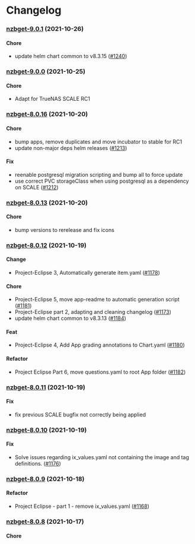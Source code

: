 # Changelog<br>


<a name="nzbget-9.0.1"></a>
### [nzbget-9.0.1](https://github.com/truecharts/apps/compare/nzbget-9.0.0...nzbget-9.0.1) (2021-10-26)

#### Chore

* update helm chart common to v8.3.15 ([#1240](https://github.com/truecharts/apps/issues/1240))



<a name="nzbget-9.0.0"></a>
### [nzbget-9.0.0](https://github.com/truecharts/apps/compare/nzbget-8.0.16...nzbget-9.0.0) (2021-10-25)

#### Chore

* Adapt for TrueNAS SCALE RC1



<a name="nzbget-8.0.16"></a>
### [nzbget-8.0.16](https://github.com/truecharts/apps/compare/nzbget-8.0.13...nzbget-8.0.16) (2021-10-20)

#### Chore

* bump apps, remove duplicates and move incubator to stable for RC1
* update non-major deps helm releases ([#1213](https://github.com/truecharts/apps/issues/1213))

#### Fix

* reenable postgresql migration scripting and bump all to force update
* use correct PVC storageClass when using postgresql as a dependency on SCALE ([#1212](https://github.com/truecharts/apps/issues/1212))



<a name="nzbget-8.0.13"></a>
### [nzbget-8.0.13](https://github.com/truecharts/apps/compare/nzbget-8.0.12...nzbget-8.0.13) (2021-10-20)

#### Chore

* bump versions to rerelease and fix icons



<a name="nzbget-8.0.12"></a>
### [nzbget-8.0.12](https://github.com/truecharts/apps/compare/nzbget-8.0.11...nzbget-8.0.12) (2021-10-19)

#### Change

* Project-Eclipse 3, Automatically generate item.yaml ([#1178](https://github.com/truecharts/apps/issues/1178))

#### Chore

* Project-Eclipse 5, move app-readme to automatic generation script ([#1181](https://github.com/truecharts/apps/issues/1181))
* Project-Eclipse part 2, adapting and cleaning changelog ([#1173](https://github.com/truecharts/apps/issues/1173))
* update helm chart common to v8.3.13 ([#1184](https://github.com/truecharts/apps/issues/1184))

#### Feat

* Project-Eclipse 4, Add App grading annotations to Chart.yaml ([#1180](https://github.com/truecharts/apps/issues/1180))

#### Refactor

* Project Eclipse Part 6, move questions.yaml to root App folder ([#1182](https://github.com/truecharts/apps/issues/1182))



<a name="nzbget-8.0.11"></a>
### [nzbget-8.0.11](https://github.com/truecharts/apps/compare/nzbget-8.0.10...nzbget-8.0.11) (2021-10-19)

#### Fix

* fix previous SCALE bugfix not correctly being applied



<a name="nzbget-8.0.10"></a>
### [nzbget-8.0.10](https://github.com/truecharts/apps/compare/nzbget-8.0.9...nzbget-8.0.10) (2021-10-19)

#### Fix

* Solve issues regarding ix_values.yaml not containing the image and tag definitions. ([#1176](https://github.com/truecharts/apps/issues/1176))



<a name="nzbget-8.0.9"></a>
### [nzbget-8.0.9](https://github.com/truecharts/apps/compare/nzbget-8.0.8...nzbget-8.0.9) (2021-10-18)

#### Refactor

* Project Eclipse - part 1 - remove ix_values.yaml ([#1168](https://github.com/truecharts/apps/issues/1168))



<a name="nzbget-8.0.8"></a>
### [nzbget-8.0.8](https://github.com/truecharts/apps/compare/nzbget-8.0.7...nzbget-8.0.8) (2021-10-17)

#### Chore
